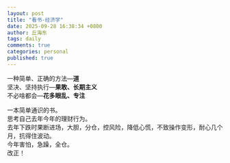```yaml
---
layout: post
title: "看书-经济学"
date: 2025-09-28 16:38:34 +0800
author: 丘海东 
tags: daily
comments: true
categories: personal
published: true
---
```

一种简单、正确的方法—**道**  
坚决、坚持执行—**果敢、长期主义**  
不必啥都会—**花多眼乱、专注**  
<!--more-->
一本简单通识的书。  
思考自己去年今年的理财行为。  
去年下跌时果断进场，大胆，分仓，控风险，降低心慌，不致操作变形，耐心几个月，抗得住波动。  
今年害怕，急躁，全仓。  
改正！
